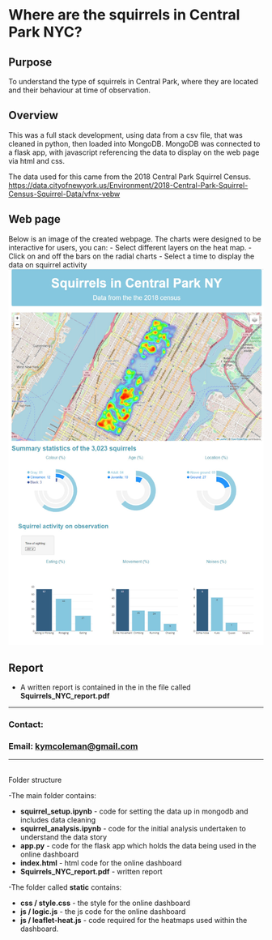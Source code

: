 # Where are the squirrels in Central Park NYC?

## **Purpose**
 To understand the type of squirrels in Central Park, where they are located and their behaviour at time of observation.

 ## **Overview**
This was a full stack development, using data from a csv file, that was cleaned in python, then loaded into MongoDB.  MongoDB was connected to a flask app, with javascript referencing the data to display on the web page via html and css.  

The data used for this came from the 2018 Central Park Squirrel Census. 
https://data.cityofnewyork.us/Environment/2018-Central-Park-Squirrel-Census-Squirrel-Data/vfnx-vebw

 
 ## **Web page**
Below is an image of the created webpage.  The charts were designed to be interactive for users, you can:
    - Select different layers on the heat map.
    - Click on and off the bars on the radial charts
    - Select a time to display the data on squirrel activity
![squirrels_webpage](squirrels_webpage.jpg) 

## **Report**
 - A written report is contained in the in the file called **Squirrels_NYC_report.pdf**

------------------------------------------------------------------------

### **Contact:**
### Email: kymcoleman@gmail.com


------------------------------------------------------------------------
<br/>
Folder structure

-The main folder contains:
- **squirrel_setup.ipynb** - code for setting the data up in mongodb and includes data cleaning
- **squirrel_analysis.ipynb** - code for the initial analysis undertaken to understand the data story
- **app.py** - code for the flask app which holds the data being used in the online dashboard
- **index.html** - html code for the online dashboard
- **Squirrels_NYC_report.pdf** - written report

-The folder called **static** contains:
- **css / style.css** - the style for the online dashboard
- **js / logic.js** - the js code for the online dashboard
- **js / leaflet-heat.js** - code required for the heatmaps used within the dashboard.

